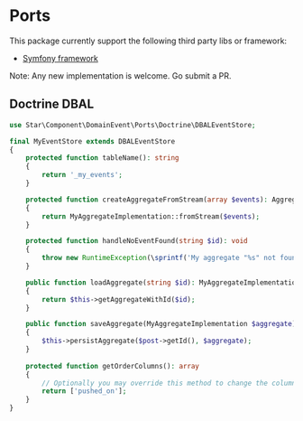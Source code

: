 # Ports

This package currently support the following third party libs or framework:

* [Symfony framework](/src/Ports/Symfony/README.md)

Note: Any new implementation is welcome. Go submit a PR. 

## Doctrine DBAL

```php
use Star\Component\DomainEvent\Ports\Doctrine\DBALEventStore;

final MyEventStore extends DBALEventStore 
{
    protected function tableName(): string
    {
        return '_my_events';
    }

    protected function createAggregateFromStream(array $events): AggregateRoot
    {
        return MyAggregateImplementation::fromStream($events);
    }

    protected function handleNoEventFound(string $id): void
    {
        throw new RuntimeException(\sprintf('My aggregate "%s" not found.', $id));
    }

    public function loadAggregate(string $id): MyAggregateImplementation
    {
        return $this->getAggregateWithId($id);
    }

    public function saveAggregate(MyAggregateImplementation $aggregate): void
    {
        $this->persistAggregate($post->getId(), $aggregate);
    }
    
    protected function getOrderColumns(): array
    {
        // Optionally you may override this method to change the column to use for ordering events. (Default = "version")
        return ['pushed_on'];
    }
}
```
